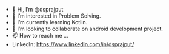 - 👋 Hi, I’m @dsprajput
- 👀 I’m interested in Problem Solving.
- 🌱 I’m currently learning Kotlin.
- 💞️ I’m looking to collaborate on android development project.
- 📫 How to reach me ...
- LinkedIn: https://www.linkedin.com/in/dsprajput/
<!---
dsprajput/dsprajput is a ✨ special ✨ repository because its `README.md` (this file) appears on your GitHub profile.
You can click the Preview link to take a look at your changes.
--->
